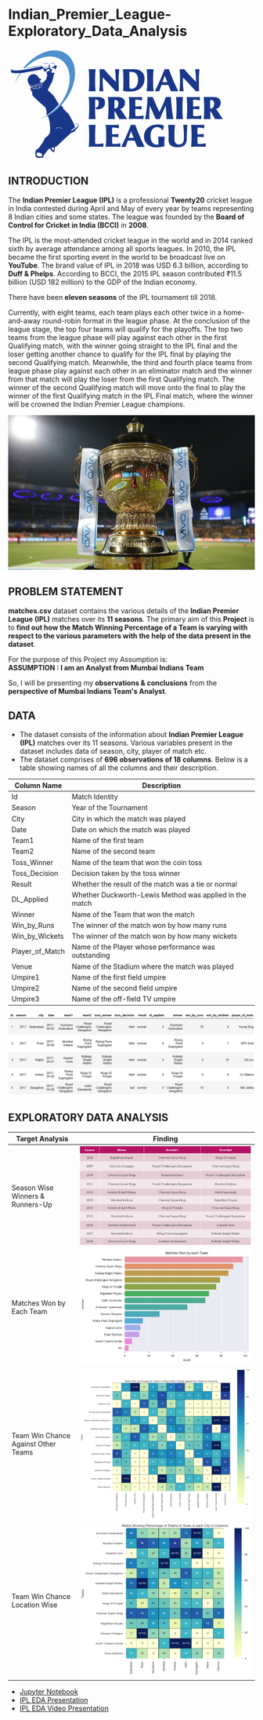 # Indian_Premier_League-Exploratory_Data_Analysis
![image.png](images/Indian_Premier_League_Logo.png)

## INTRODUCTION
The __Indian Premier League (IPL)__ is a professional __Twenty20__ cricket league in India contested during April and May of every year by teams representing 8 Indian cities and some states. The league was founded by the __Board of Control for Cricket in India (BCCI)__ in __2008__.<br/>

The IPL is the most-attended cricket league in the world and in 2014 ranked sixth by average attendance among all sports leagues. In 2010, the IPL became the first sporting event in the world to be broadcast live on __YouTube__. The brand value of IPL in 2018 was USD 6.3 billion, according to __Duff & Phelps__. According to BCCI, the 2015 IPL season contributed ₹11.5 billion (USD 182 million) to the GDP of the Indian economy.<br/>

There have been __eleven seasons__ of the IPL tournament till 2018.

Currently, with eight teams, each team plays each other twice in a home-and-away round-robin format in the league phase. At the conclusion of the league stage, the top four teams will qualify for the playoffs. The top two teams from the league phase will play against each other in the first Qualifying match, with the winner going straight to the IPL final and the loser getting another chance to qualify for the IPL final by playing the second Qualifying match. Meanwhile, the third and fourth place teams from league phase play against each other in an eliminator match and the winner from that match will play the loser from the first Qualifying match. The winner of the second Qualifying match will move onto the final to play the winner of the first Qualifying match in the IPL Final match, where the winner will be crowned the Indian Premier League champions.


![image.jpg](images/IPL-Trophy.jpg)

## PROBLEM STATEMENT
__matches.csv__ dataset contains the various details of the __Indian Premier League (IPL)__ matches over its __11 seasons__.
The primary aim of this __Project__ is to __find out how the Match Winning Percentage of a Team is varying with respect to the various parameters with the help of the data present in the dataset__.

For the purpose of this Project my Assumption is:<br/>
__ASSUMPTION : I am an Analyst from Mumbai Indians Team__

So, I will be presenting my __observations & conclusions__ from the __perspective of Mumbai Indians Team's Analyst__.

## DATA
- The dataset consists of the information about __Indian Premier League (IPL)__ matches over its 11 seasons. Various variables present in the dataset includes data of season, city, player of match etc. 
- The dataset comprises of __696 observations of 18 columns__. Below is a table showing names of all the columns and their description.

| Column Name | Description |
| --- | --- | 
| Id              | Match Identity                                            | 
| Season          | Year of the Tournament                                    |  
| City            | City in which the match was played                        | 
| Date            | Date on which the match was played                        |   
| Team1           | Name of the first team                                    |
| Team2           | Name of the second team                                   |
| Toss_Winner     | Name of the team that won the coin toss                   |
| Toss_Decision   | Decision taken by the toss winner                         |
| Result          | Whether the result of the match was a tie or normal       |
| DL_Applied      | Whether Duckworth-Lewis Method was applied in the match   |
| Winner          | Name of the Team that won the match                       |
| Win_by_Runs     | The winner of the match won by how many runs              |
| Win_by_Wickets  | The winner of the match won by how many wickets           |
| Player_of_Match | Name of the Player whose performance was outstanding      |
| Venue           | Name of the Stadium where the match was played            |
| Umpire1         | Name of the first field umpire                            |
| Umpire2         | Name of the second field umpire                           |
| Umpire3         | Name of the off-field TV umpire                           |

![image.png](images/Data-Head.png)

## EXPLORATORY DATA ANALYSIS
| Target Analysis | Finding |
| --- | --- |
| Season Wise Winners & Runners-Up   | ![image.png](images/Season-Wise-Winners.png)      |
| Matches Won by Each Team           | ![image.png](images/Matches-Won-Each-Team.png)    | 
| Team Win Chance Against Other Teams| ![image.png](images/Teams-Win-Chance-Head-On.png) | 
| Team Win Chance Location Wise      | ![image.png](images/Teams-Win-Chance-CityWise.png)|

- [Jupyter Notebook](./IPL_EDA_Notebook.ipynb)
- [IPL EDA Presentation](./IPL-EDA-Presentation.pptx)
- [IPL EDA Video Presentation](./IPL-EDA-Video-Presentation.mp4)

